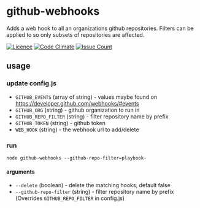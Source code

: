 # github-webhooks
Adds a web hook to all an organizations github repositories.  Filters can be applied to so only subsets of repositories are affected.

[![Licence](https://img.shields.io/badge/Licence-ISC-blue.svg)](https://opensource.org/licenses/ISC) [![Code Climate](https://codeclimate.com/github/telusdigital/github-webhooks/badges/gpa.svg)](https://codeclimate.com/github/telusdigital/github-webhooks) [![Issue Count](https://codeclimate.com/github/telusdigital/github-webhooks/badges/issue_count.svg)](https://codeclimate.com/github/telusdigital/github-webhooks)

## usage
### update config.js
 * `GITHUB_EVENTS` (array of string) - values maybe found on https://developer.github.com/webhooks/#events
 * `GITHUB_ORG` (string) - github organization to run in
 * `GITHUB_REPO_FILTER` (string) - filter repository name by prefix
 * `GITHUB_TOKEN` (string) - github token
 * `WEB_HOOK` (string) - the webhook url to add/delete

### run
```
node github-webhooks --github-repo-filter=playbook-
```
#### arguments
 * `--delete` (boolean) - delete the matching hooks, default false
 * `--github-repo-filter` (string) - filter repository name by prefix (Overrides `GITHUB_REPO_FILTER` in config.js)
